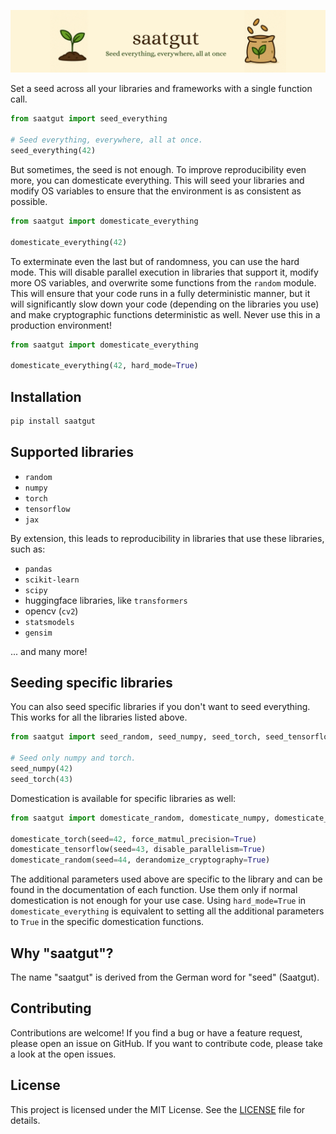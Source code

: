 ![saatgut - Seed everything, everywhere, all at once.](https://raw.githubusercontent.com/twibiral/saatgut/refs/heads/master/saatgut.png)


Set a seed across all your libraries and frameworks with a single function call.

```python
from saatgut import seed_everything

# Seed everything, everywhere, all at once.
seed_everything(42)
```

But sometimes, the seed is not enough. To improve reproducibility even more, you can domesticate everything. 
This will seed your libraries and modify OS variables to ensure that the environment is as consistent as possible.

```python
from saatgut import domesticate_everything

domesticate_everything(42)
```

To exterminate even the last but of randomness, you can use the hard mode. 
This will disable parallel execution in libraries that support it, modify more OS variables, and overwrite some
functions from the `random` module. This will ensure that your code runs in a fully deterministic manner, 
but it will significantly slow down your code (depending on the libraries you use) and make 
cryptographic functions deterministic as well. Never use this in a production environment!
```python
from saatgut import domesticate_everything

domesticate_everything(42, hard_mode=True)
```

## Installation
```bash
pip install saatgut
```


## Supported libraries
- `random`
- `numpy`
- `torch`
- `tensorflow`
- `jax`

By extension, this leads to reproducibility in libraries that use these libraries, such as:
- `pandas`
- `scikit-learn`
- `scipy`
- huggingface libraries, like `transformers`
- opencv (`cv2`)
- `statsmodels`
- `gensim`

... and many more!


## Seeding specific libraries
You can also seed specific libraries if you don't want to seed everything. This works for all the libraries listed above.

```python
from saatgut import seed_random, seed_numpy, seed_torch, seed_tensorflow, seed_jax

# Seed only numpy and torch.
seed_numpy(42)
seed_torch(43)
```

Domestication is available for specific libraries as well:

```python
from saatgut import domesticate_random, domesticate_numpy, domesticate_torch, domesticate_tensorflow, domesticate_jax

domesticate_torch(seed=42, force_matmul_precision=True)
domesticate_tensorflow(seed=43, disable_parallelism=True)
domesticate_random(seed=44, derandomize_cryptography=True)
```

The additional parameters used above are specific to the library and can be found in the documentation of each function.
Use them only if normal domestication is not enough for your use case.
Using `hard_mode=True` in `domesticate_everything` is equivalent to setting all the additional parameters to `True` in the specific domestication functions.


## Why "saatgut"?
The name "saatgut" is derived from the German word for "seed" (Saatgut).


## Contributing
Contributions are welcome! If you find a bug or have a feature request, please open an issue on GitHub.
If you want to contribute code, please take a look at the open issues.


## License
This project is licensed under the MIT License. See the [LICENSE](https://github.com/twibiral/saatgut/blob/master/LICENSE) file for details.
